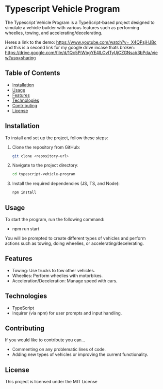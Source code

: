 # Typescript Vehicle Program

The Typescript Vehicle Program is a TypeScript-based project designed to simulate a vehicle builder with various features such as performing wheelies, towing, and accelerating/decelerating.

Heres a link to the demo: https://www.youtube.com/watch?v=_X4QPsjHJBc
and this is a second link for my google drive incase thats broken: https://drive.google.com/file/d/1Qc5PiWbgYE4lLOvITyUjCZGNsab3bPda/view?usp=sharing

## Table of Contents
- [Installation](#installation)
- [Usage](#usage)
- [Features](#features)
- [Technologies](#technologies)
- [Contributing](#contributing)
- [License](#license)

## Installation

To install and set up the project, follow these steps:

1. Clone the repository from GitHub:
   ```bash
   git clone <repository-url>
   ```
2. Navigate to the project directory:
   ```bash
   cd typescript-vehicle-program
   ```
3. Install the required dependencies (JS, TS, and Node):
   ```bash
   npm install
   ```

## Usage

To start the program, run the following command:

- npm run start


You will be prompted to create different types of vehicles and perform actions such as towing, doing wheelies, or accelerating/decelerating.

## Features

- Towing: Use trucks to tow other vehicles.
- Wheelies: Perform wheelies with motorbikes.
- Acceleration/Deceleration: Manage speed with cars.

## Technologies

- TypeScript
- Inquirer (via npm) for user prompts and input handling.

## Contributing

If you would like to contribute you can...

- Commenting on any problematic lines of code.
- Adding new types of vehicles or improving the current functionality.

## License

This project is licensed under the MIT License